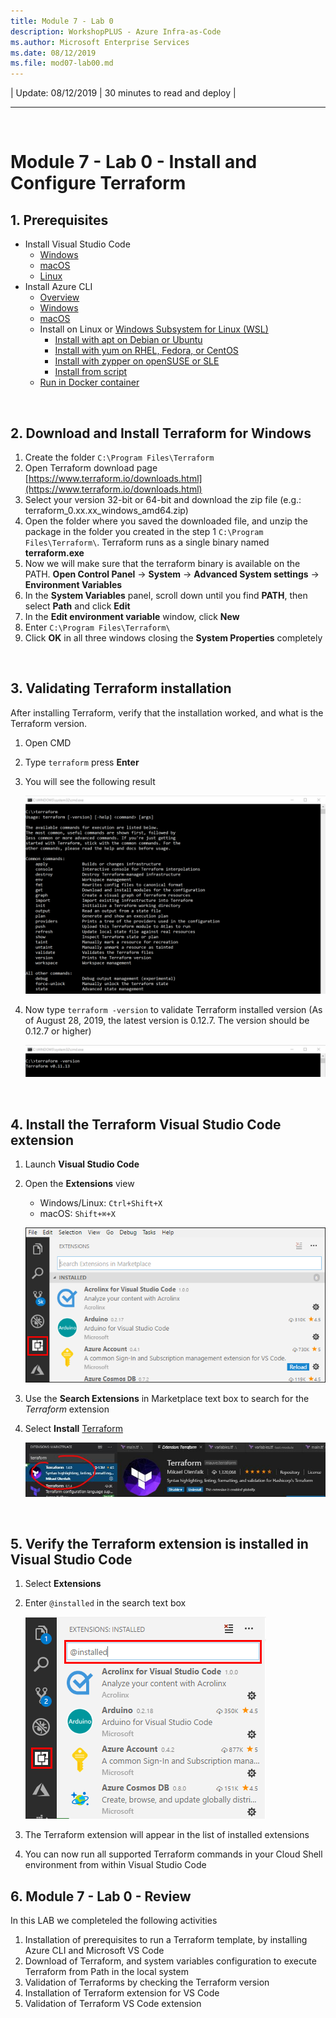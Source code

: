 ```yaml
---
title: Module 7 - Lab 0
description: WorkshopPLUS - Azure Infra-as-Code
ms.author: Microsoft Enterprise Services
ms.date: 08/12/2019
ms.file: mod07-lab00.md
---
```


| Update: 08/12/2019  | 30 minutes to read and deploy |

---

<br>

# Module 7 - Lab 0 - Install and Configure Terraform

## 1. Prerequisites

- Install Visual Studio Code
    - [Windows](https://code.visualstudio.com/docs/setup/windows)
    - [macOS](https://code.visualstudio.com/docs/setup/mac)
    - [Linux](https://code.visualstudio.com/docs/setup/linux)
- Install Azure CLI
    - [Overview](https://docs.microsoft.com/en-us/cli/azure/install-azure-cli?view=azure-cli-latest)
    - [Windows](https://docs.microsoft.com/en-us/cli/azure/install-azure-cli-windows?view=azure-cli-latest)
    - [macOS](https://docs.microsoft.com/en-us/cli/azure/install-azure-cli-macos?view=azure-cli-latest)
    - Install on Linux or [Windows Subsystem for Linux (WSL)](https://docs.microsoft.com/en-us/windows/wsl/about)
        - [Install with apt on Debian or Ubuntu](https://docs.microsoft.com/en-us/cli/azure/install-azure-cli-apt?view=azure-cli-latest)
        - [Install with yum on RHEL, Fedora, or CentOS](https://docs.microsoft.com/en-us/cli/azure/install-azure-cli-yum?view=azure-cli-latest)
        - [Install with zypper on openSUSE or SLE](https://docs.microsoft.com/en-us/cli/azure/install-azure-cli-zypper?view=azure-cli-latest)
        - [Install from script](https://docs.microsoft.com/en-us/cli/azure/install-azure-cli-linux?view=azure-cli-latest)
    - [Run in Docker container](https://docs.microsoft.com/en-us/cli/azure/run-azure-cli-docker?view=azure-cli-latest)

<br>

## 2. Download and Install Terraform for Windows

1. Create the folder `C:\Program Files\Terraform`
2. Open Terraform download page [https://www.terraform.io/downloads.html](https://www.terraform.io/downloads.html)
3. Select your version 32-bit or 64-bit and download the zip file (e.g.: terraform_0.xx.xx_windows_amd64.zip)
4. Open the folder where you saved the downloaded file, and unzip the package in the folder you created in the step 1 `C:\Program Files\Terraform\`. Terraform runs as a single binary named **terraform.exe**
5. Now we will make sure that the terraform binary is available on the PATH. **Open Control Panel** -> **System** -> **Advanced System settings** -> **Environment Variables**
6. In the **System Variables** panel, scroll down until you find **PATH**, then select **Path** and click **Edit**
7. In the **Edit environment variable** window, click **New**
8. Enter `C:\Program Files\Terraform\`
9. Click **OK** in all three windows closing the **System Properties** completely

<br>

## 3. Validating Terraform installation

After installing Terraform, verify that the installation worked, and what is the Terraform version.

1. Open CMD
2. Type `terraform` press **Enter**
3. You will see the following result

    ![_Picture: Terraform Validation](../media/3-terraform-validation-1.png "Terraform Validation")

4. Now type `terraform -version` to validate Terraform installed version (As of August 28, 2019, the latest version is 0.12.7. The version should be 0.12.7 or higher)


    ![_Picture: Terraform Validation](../media/3-terraform-validation-2.png "Terraform Validation")

<br>

## 4. Install the Terraform Visual Studio Code extension

1. Launch **Visual Studio Code**
2. Open the **Extensions** view
   - Windows/Linux: `Ctrl+Shift+X`
   - macOS: `Shift+⌘+X`

    ![_Picture: Terraform VS Code extension installation](../media/4-install-terraform-vscode-ext-1.png "Terraform VS Code extension installation")

3. Use the **Search Extensions** in Marketplace text box to search for the *Terraform* extension
4. Select **Install** [Terraform](https://marketplace.visualstudio.com/items?itemName=mauve.terraform)

    ![_Picture: Terraform VS Code extension installation](../media/5ntg5kue.jpg)


<br>

## 5. Verify the Terraform extension is installed in Visual Studio Code

1. Select **Extensions**
2. Enter `@installed` in the search text box

    ![_Picture: Terraform VS Code extension validation](../media/5-validate-terraform-vscode-ext-1.png "Terraform VS Code extension validation")

3. The Terraform extension will appear in the list of installed extensions


4. You can now run all supported Terraform commands in your Cloud Shell environment from within Visual Studio Code

## 6. Module 7 - Lab 0 - Review

In this LAB we completeled the following activities

1. Installation of prerequisites to run a Terraform template, by installing Azure CLI and Microsoft VS Code
2. Download of Terraform, and system variables configuration to execute Terraform from Path in the local system
3. Validation of Terraforms by checking the Terraform version
4. Installation of Terraform extension for VS Code
5. Validation of Terraform VS Code extension